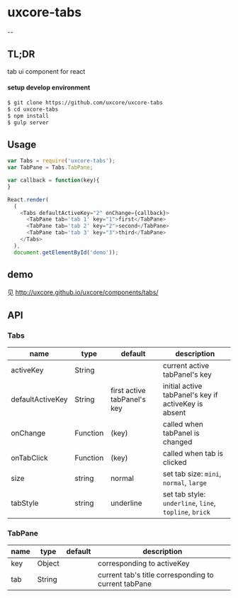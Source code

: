 # uxcore-tabs

--

## TL;DR

tab ui component for react

#### setup develop environment

```sh
$ git clone https://github.com/uxcore/uxcore-tabs
$ cd uxcore-tabs
$ npm install
$ gulp server
```

## Usage

```js
var Tabs = require('uxcore-tabs');
var TabPane = Tabs.TabPane;

var callback = function(key){
}

React.render(
  (
    <Tabs defaultActiveKey="2" onChange={callback}>
      <TabPane tab='tab 1' key="1">first</TabPane>
      <TabPane tab='tab 2' key="2">second</TabPane>
      <TabPane tab='tab 3' key="3">third</TabPane>
    </Tabs>
  ),
  document.getElementById('demo'));
```

## demo

见 http://uxcore.github.io/uxcore/components/tabs/

## API
### Tabs
|name|type|default|description|
|----|----|-------|-----------|
|activeKey |String| |current active tabPanel's key|
|defaultActiveKey|	String|	first active tabPanel's key|	initial active tabPanel's key if activeKey is absent|
|onChange|	Function|(key)		|called when tabPanel is changed|
|onTabClick|	Function|(key)		|called when tab is clicked|
|size|string|normal|set tab size: `mini`, `normal`, `large`|
|tabStyle|string|underline|set tab style: `underline`, `line`, `topline`, `brick`|

### TabPane
|name|type|default|description|
|----|----|-------|-----------|
|key| Object | |corresponding to activeKey|
|tab| String | |current tab's title corresponding to current tabPane|
